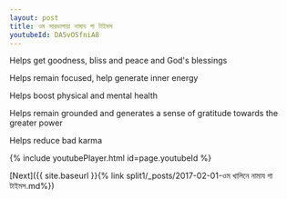 ```yaml
---
layout: post
title: ওম সারভাগায়া নামায গা টাইমস
youtubeId: DA5vOSfniA8
---
```

 
 
Helps get goodness, bliss and peace and God's blessings
 
Helps remain focused, help generate inner energy 
 
Helps boost physical and mental health 
 
Helps remain grounded and generates a sense of gratitude towards the greater power 
 
Helps reduce bad karma
 
 
 
 


{% include youtubePlayer.html id=page.youtubeId %}
 
[Next]({{ site.baseurl }}{% link  split1/_posts/2017-02-01-ওম খালিনে নামায গা টাইমস.md%})
 
